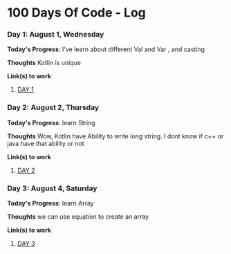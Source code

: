 # 100 Days Of Code - Log

### Day 1: August 1, Wednesday

**Today's Progress**: I've learn about different Val and Var , and casting

**Thoughts** Kotlin is unique

**Link(s) to work**
1. [DAY 1](https://anggaaryas.wordpress.com/2018/08/01/kotlin-day-1-val-var-dan-casting/)


### Day 2: August 2, Thursday

**Today's Progress**: learn String

**Thoughts** Wow, Kotlin have Ability to write long string. I dont know if c++ or java have that ability or not

**Link(s) to work**
1. [DAY 2](https://anggaaryas.wordpress.com/2018/08/02/kotlin-day2-string/)


### Day 3: August 4, Saturday

**Today's Progress**: learn Array

**Thoughts** we can use equation to create an array

**Link(s) to work**
1. [DAY 3](https://anggaaryas.wordpress.com/2018/08/04/kotlin-day-3-array/)

